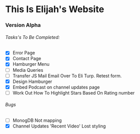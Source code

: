 # This Is Elijah's Website

### Version Alpha

###### Tasks's To Be Completed:

- [x] Error Page
- [x] Contact Page
- [x] Hamburger Menu
- [ ] Media Queries
- [ ] Transfer JS Mail Email Over To Eli Turp. Retest form.
- [x] Design Hamburger
- [x] Embed Podcast on channel updates page
- [ ] Work Out How To Highlight Stars Based On Rating number

###### Bugs
- [ ] MonogDB Not mapping
- [x] Channel Updates 'Recent Video' Lost styling
